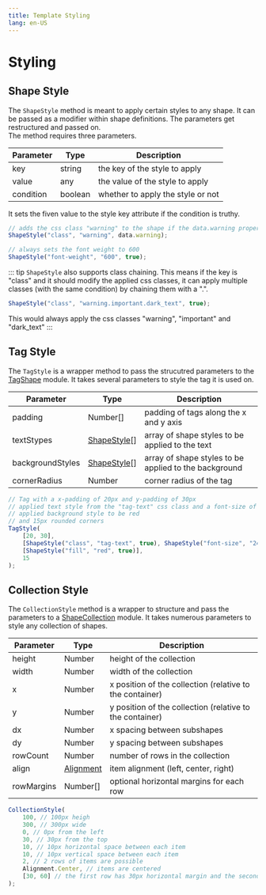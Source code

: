 ```yaml
---
title: Template Styling
lang: en-US
---
```


# Styling

## Shape Style

The `ShapeStyle` method is meant to apply certain styles to any shape.
It can be passed as a modifier within shape definitions.
The parameters get restructured and passed on.  
The method requires three parameters.

| Parameter | Type    | Description                       |
| --------- | ------- | --------------------------------- |
| key       | string  | the key of the style to apply     |
| value     | any     | the value of the style to apply   |
| condition | boolean | whether to apply the style or not |

It sets the fiven value to the style key attribute if the condition is truthy.

```js
// adds the css class "warning" to the shape if the data.warning property is truthy
ShapeStyle("class", "warning", data.warning);

// always sets the font weight to 600
ShapeStyle("font-weight", "600", true);
```

::: tip
`ShapeStyle` also supports class chaining. This means if the key is "class" and it should modify the applied css classes, it can apply multiple classes (with the same condition) by chaining them with a ".".

```js
ShapeStyle("class", "warning.important.dark_text", true);
```

This would always apply the css classes "warning", "important" and "dark_text"
:::

## Tag Style

The `TagStyle` is a wrapper method to pass the strucutred parameters to the [TagShape](/template-api/_shapes#tag-shape) module.
It takes several parameters to style the tag it is used on.

| Parameter        | Type                                               | Description                                           |
| ---------------- | -------------------------------------------------- | ----------------------------------------------------- |
| padding          | Number[]                                           | padding of tags along the x and y axis                |
| textStypes       | [ShapeStyle](/template-api/_styling#shape-style)[] | array of shape styles to be applied to the text       |
| backgroundStyles | [ShapeStyle](/template-api/_styling#shape-style)[] | array of shape styles to be applied to the background |
| cornerRadius     | Number                                             | corner radius of the tag                              |

```js
// Tag with a x-padding of 20px and y-padding of 30px
// applied text style from the "tag-text" css class and a font-size of 24px
// applied background style to be red
// and 15px rounded corners
TagStyle(
	[20, 30],
	[ShapeStyle("class", "tag-text", true), ShapeStyle("font-size", "24px", true)],
	[ShapeStyle("fill", "red", true)],
	15
);
```

## Collection Style

The `CollectionStyle` method is a wrapper to structure and pass the parameters to a [ShapeCollection](/template-api/collections#shape-collection) module.
It takes numerous parameters to style any collection of shapes.

| Parameter  | Type                                             | Description                                              |
| ---------- | ------------------------------------------------ | -------------------------------------------------------- |
| height     | Number                                           | height of the collection                                 |
| width      | Number                                           | width of the collection                                  |
| x          | Number                                           | x position of the collection (relative to the container) |
| y          | Number                                           | y position of the collection (relative to the container) |
| dx         | Number                                           | x spacing between subshapes                              |
| dy         | Number                                           | y spacing between subshapes                              |
| rowCount   | Number                                           | number of rows in the collection                         |
| align      | [Alignment](/template-api/collections#alignment) | item alignment (left, center, right)                     |
| rowMargins | Number[]                                         | optional horizontal margins for each row                 |

```js
CollectionStyle(
	100, // 100px heigh
	300, // 300px wide
	0, // 0px from the left
	30, // 30px from the top
	10, // 10px horizontal space between each item
	10, // 10px vertical space between each item
	2, // 2 rows of items are possible
	Alignment.Center, // items are centered
	[30, 60] // the first row has 30px horizontal margin and the second 60px
);
```
